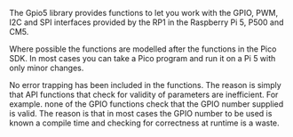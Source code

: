 The Gpio5 library provides functions to let you work with
the GPIO, PWM, I2C and SPI interfaces provided by the RP1
in the Raspberry Pi 5, P500 and CM5.

Where possible the functions are modelled after the functions
in the Pico SDK. In most cases you can take a Pico program and
run it on a Pi 5 with only minor changes.

No error trapping has been included in the functions. 
The reason is simply that API functions that check for
validity of parameters are inefficient. For example. none
of the GPIO functions check that the GPIO number supplied
is valid. The reason is that in most cases the GPIO number
to be used is known a compile time and checking for correctness
at runtime is a waste. 
